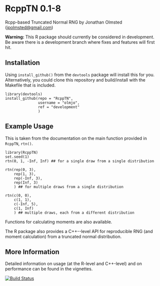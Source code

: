 # RcppTN 0.1-8

Rcpp-based Truncated Normal RNG by Jonathan Olmsted (jpolmsted@gmail.com)

**Warning:** This R package should currently be considered in development. Be
aware there is a development branch where fixes and features will first hit.

## Installation

Using `install_github()` from the `devtools` package will install this for
you. Alternatively, you could clone this repository and build/install with the
Makefile that is included.

```
library(devtools)
install_github(repo = "RcppTN",
               username = "olmjo",
               ref = "development"
               )
```

## Example Usage

This is taken from the documentation on the main function provided
in `RcppTN`, `rtn()`.

```
library(RcppTN)
set.seed(1)
rtn(0, 1, -Inf, Inf) ## for a single draw from a single distribution

rtn(rep(0, 3),
    rep(1, 3),
    rep(-Inf, 3),
    rep(Inf, 3)
    ) ## for multiple draws from a single distribution

rtn(c(0, 0),
    c(1, 1),
    c(-Inf, 5),
    c(1, Inf)
    ) ## multiple draws, each from a different distribution
```

Functions for calculating moments are also available.

The R package also provides a C++--level API for reproducible RNG (and moment
calculation) from a truncated normal distribution.

## More Information

Detailed information on usage (at the R-level and C++-level) and on
performance can be found in the vignettes.

[![Build Status](https://travis-ci.org/olmjo/RcppTN.png?branch=development)](https://travis-ci.org/olmjo/RcppTN)
